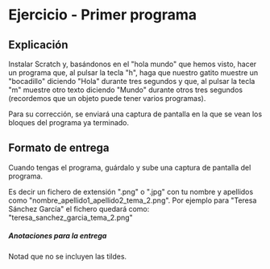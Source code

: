 # Ejercicio - Primer programa

## Explicación
Instalar Scratch y, basándonos en el "hola mundo" que hemos visto, hacer un programa que, al pulsar la tecla "h", haga que nuestro gatito muestre un "bocadillo" diciendo "Hola" durante tres segundos y que, al pulsar la tecla "m" muestre otro texto diciendo "Mundo" durante otros tres segundos (recordemos que un objeto puede tener varios programas).

Para su corrección, se enviará una captura de pantalla en la que se vean los bloques del programa ya terminado.

## Formato de entrega
Cuando tengas el programa, guárdalo y sube una captura de pantalla del programa.

Es decir un fichero de extensión ".png" o ".jpg" con tu nombre y apellidos como "nombre_apellido1_apellido2_tema_2.png". Por ejemplo para "Teresa Sánchez García" el fichero quedará como:
"teresa_sanchez_garcia_tema_2.png"

##### Anotaciones para la entrega
Notad que no se incluyen las tildes.